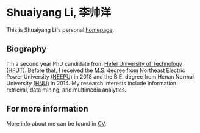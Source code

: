 # Shuaiyang Li, 李帅洋
This is Shuaiyang Li's personal [homepage](https://shuaiyangli.github.io/).

## Biography
I'm a second year PhD candidate from [Hefei University of Technology (HFUT)](http://www.hfut.edu.cn/). Before that, I received the M.S. degree from Northeast Electric Power University [(NEEPU)](http://www.neepu.edu.cn/) in 2018 and the B.E. degree from Henan Normal University [(HNU)](https://www.htu.edu.cn/) in 2014. My research interests include information retrieval, data mining, and multimedia analytics.

## For more information
More info about me can be found in [CV](https://shuaiyangli.github.io/cv/).
